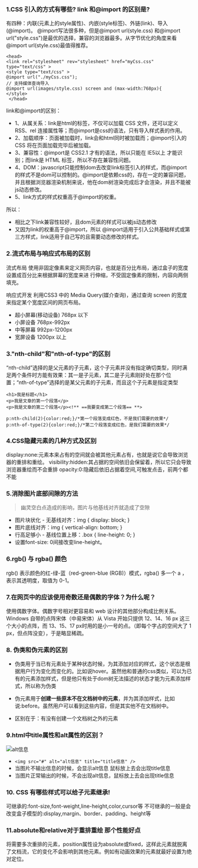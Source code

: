 ### 1.CSS 引入的方式有哪些? link 和@import 的区别是?

有四种：内联(元素上的style属性)、内嵌(style标签)、外链(link)、导入(@import)。
@import写法很多种，但是@import url(style.css) 和@import url("style.css")是最优的选择，兼容的浏览器最多。从字节优化的角度来看@import url(style.css)最值得推荐。
```tsx
<head> 
<link rel="stylesheet" rev="stylesheet" href="myCss.css" type="text/css" > 
<style type="text/css" >                
@import url("./myCss.css");        
// 支持媒体查询导入
@import url(images/style.css) screen and (max-width:768px){
</style>
 </head> 
```

link和@import的区别：
- 1、从属关系：link是html的标签，不仅可以加载 CSS 文件，还可以定义 RSS、rel 连接属性等；而@import是css的语法，只有导入样式表的作用。
- 2、加载顺序：页面被加载时，link会和html同时被加载而；@import引入的 CSS 将在页面加载完毕后被加载。
- 3、兼容性：@import是 CSS2.1 才有的语法，所以只能在 IE5以上 才能识别；而link是 HTML 标签，所以不存在兼容性问题。
- 4、DOM：javascript只能控制dom去改变link标签引入的样式，而@import的样式不是dom可以控制的。@import是依赖css的，存在一定的兼容问题，并且根据浏览器渲染机制来说，他在dom树渲染完成后才会渲染，并且不能被js动态修改。
- 5、link方式的样式权重高于@import的权重。

所以：
- 相比之下link兼容性较好，且dom元素的样式可以被js动态修改
- 又因为link的权重高于@import，所以 @import适用于引入公共基础样式或第三方样式，link适用于自己写的且需要动态修改的样式。

### 2.流式布局与响应式布局的区别

流式布局
使用非固定像素来定义网页内容，也就是百分比布局，通过盒子的宽度设置成百分比来根据屏幕的宽度来进
行伸缩，不受固定像素的限制，内容向两侧填充。

响应式开发
利用CSS3 中的 Media Query(媒介查询)，通过查询 screen 的宽度来指定某个宽度区间的网页布局。

- 超小屏幕(移动设备) 768px 以下
- 小屏设备 768px-992px
- 中等屏幕 992px-1200px
- 宽屏设备 1200px 以上

### 3."nth-child"和"nth-of-type"的区别

“nth-child”选择的是父元素的子元素，这个子元素并没有指定确切类型，同时满足两个条件时方能有效果：其一是子元素，其二是子元素刚好处在那个位置；“nth-of-type”选择的是某父元素的子元素，而且这个子元素是指定类型
```tsx
<h1>我是标题</h1>
<p>我是文章的第一个段落</p>
<p>我是文章的第二个段落</p><!** ==我要变成第二个段落== **>
```
```tsx
p:nth-child(2){color:red;}/*第一个段落变成红色，不是我们需要的效果*/
p:nth-of-type(2){color:red;}/*第二个段落变成红色，是我们需要的效果*/
```

### 4.CSS隐藏元素的几种方式及区别

display:none:元素本来占有的空间就会被其他元素占有，也就是说它会导致浏览器的重排和重绘。
visibility:hidden:其占据的空间依旧会保留着，所以它只会导致浏览器重绘而不会重排
opacity:0:隐藏后依旧占据着空间,可触发点击，前两个都不能


### 5.消除图片底部间隙的方法

>幽灵空白点造成的影响，图片与他基线对齐就造成了空隙

- 图片块状化 - 无基线对齐：img { display: block; }
- 图片底线对齐：img { vertical-align: bottom; }
- 行高足够小 - 基线位置上移：.box { line-height: 0; }
- 设置font-size: 0间接改变line-height。


### 6.rgb() 与 rgba() 颜色

rgb() 表示颜色的红-绿-蓝（red-green-blue (RGB)）模式，rgba() 多一个 a ，表示其透明度，取值为 0-1。

### 7.在网页中的应该使用奇数还是偶数的字体？为什么呢？

使用偶数字体。偶数字号相对更容易和 web 设计的其他部分构成比例关系。Windows 自带的点阵宋体（中易宋体）从 Vista 开始只提供 12、14、16 px 这三个大小的点阵，而 13、15、17 px时用的是小一号的点。（即每个字占的空间大了 1 px，但点阵没变），于是略显稀疏。

### 8. 伪类和伪元素的区别

- 伪类用于当已有元素处于某种状态时候，为其添加对应的样式，这个状态是根据用户行为变化而变化的。比如说hover。虽然他和普通的css类似，可以为已有的元素添加样式，但是他只有处于dom树无法描述的状态才能为元素添加样式，所以称为伪类

- 伪元素用于**创建一些原本不在文档树中的元素**，并为其添加样式，比如说:before。虽然用户可以看到这些内容，但是其实他不在文档树中。

- 区别在于：有没有创建一个文档树之外的元素


### 9.html中title属性和alt属性的区别？

<img src="#" alt="alt信息" title="title信息" />

- `<img src="#" alt="alt信息" title="title信息" />`
- 当图片不输出信息的时候，会显示alt信息 鼠标放上去会出现title信息
- 当图片正常输出的时候，不会出现alt信息，鼠标放上去会出现title信息

### 10. CSS 有哪些样式可以给子元素继承!

可继承的:font-size,font-weight,line-height,color,cursor等
不可继承的一般是会改变盒子模型的:display,margin、border、padding、height等

### 11.absolute和relative对于重排重绘 那个性能好点

将需要多次重排的元素，position属性设为absolute或fixed，这样此元素就脱离了文档流，它的变化不会影响到其他元素。例如有动画效果的元素就最好设置为绝对定位。
